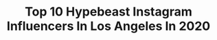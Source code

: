 ---
title: Top 10 Hypebeast Instagram Influencers In Los Angeles In 2020
description: >-
  Find top hypebeast Instagram influencers in Los Angeles in 2020. Most popular hashtags: #hypebeast #losangeles #adidas #sneakerheads.
platform: Instagram
profiles:
  - username: "spidagrfx"
    fullname: >-
      "MICAH" 🕷 // 6 K ⚡️
    location: "United States"
    followers: 7614
    engagement: 6640
    commentsToLikes: 0.024778
    id: ckap0e728pw0q0i784sxvno26
    verified: false
    hashtags: "#keenanallen, #titans, #hypebeast, #losangelesrams"
  - username: "jd_thepainter"
    fullname: >-
      JD
    location: "United States"
    followers: 27606
    engagement: 1007
    commentsToLikes: 0.025706
    id: ck0w4220vwf1k0i1903wg6gxg
    verified: false
    hashtags: "#michaeljordan23, #vanessabryant, #dbzkakarot, #superstar"
  - username: "madsteez"
    fullname: >-
      MARK PAUL DEREN
    location: "United States"
    followers: 164674
    engagement: 527
    commentsToLikes: 0.024934
    id: ck14klxerq5tf0i190cur2zmn
    verified: true
    hashtags: "#streetart, #terminator, #terminatordarkfate, #indigo"
  - username: "mohamedalsafar"
    fullname: >-
      Mohamed Al Safar
    location: "United States"
    followers: 35767
    engagement: 1438
    commentsToLikes: 0.070655
    id: ckap23xcrx9g10i78h9qs7t75
    verified: false
    hashtags: "#stayhome"
  - username: "superkakashis2k"
    fullname: >-
      
    location: "United States"
    followers: 2310
    engagement: 3594
    commentsToLikes: 0.022423
    id: ckaorxhjpp7fz0i78mlkkfo24
    verified: false
    hashtags: "#s2ksocal, #vtecsociety, #meet, #carporn"
  - username: "basketball_shoes.tr"
    fullname: >-
      Basketball SHOES TR
    location: "United States"
    followers: 59839
    engagement: 344
    commentsToLikes: 0.012799
    id: ck8t79nnfg1pr0j78mw32hn0u
    verified: false
    hashtags: "#sneakerporn, #michealjordan, #kobe9elite, #adidas"
  - username: "trebrav0"
    fullname: >-
      tre bravo 📸
    location: "United States"
    followers: 6260
    engagement: 1766
    commentsToLikes: 0.043217
    id: ck5zo8p4vq0c40i14mb290sst
    verified: false
    hashtags: "#visualsarchitects, #streetleaks, #hollywood, #vsco"
  - username: "savannamtomlinson"
    fullname: >-
      Savanna
    location: "United States"
    followers: 60751
    engagement: 2105
    commentsToLikes: 0.021164
    id: ck9wejjqvkjxc0j78ycd94byu
    verified: false
    hashtags: "#life, #kyrie, #kyliecosmetics, #bentley"
  - username: "thedankcrusader"
    fullname: >-
      Peru Williams
    location: "United States"
    followers: 7577
    engagement: 845
    commentsToLikes: 0.090413
    id: ck5cfoyjendfl0i1189uv2z32
    verified: false
    hashtags: "#hiphopmusic, #meme, #memes, #rapperedits"
  - username: "milkyway_tv"
    fullname: >-
      Space ♾
    location: "United States"
    followers: 72646
    engagement: 196
    commentsToLikes: 0.008242
    id: ck0u2abyhzfbi0i19m151zj0d
    verified: false
    hashtags: "#andromeda, #stargazing, #spaceship, #visual"
---